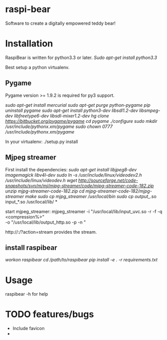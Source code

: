 raspi-bear
==========

Software to create a digitally empowered teddy bear!

Installation
============
RaspiBear is written for python3.3 or later. 
*Sudo apt-get install python3.3*

Best setup a python virtualenv. 

Pygame
------
Pygame version >= 1.9.2 is required for py3 support. 
 
*sudo apt-get install mercurial
sudo apt-get purge python-pygame
pip uninstall pygame
sudo apt-get install python3-dev libsdl1.2-dev libsmpeg-dev libfreetype6-dev libsdl-mixer1.2-dev
hg clone https://bitbucket.org/pygame/pygame
cd pygame
./configure
sudo mkdir /usr/include/pythonx.xm/pygame
sudo chown 0777 /usr/include/pythonx.xm/pygame*


In your virtualenv:
./setup.py install

Mjpeg streamer
--------------
First install the dependencies:
*sudo apt-get install libjpeg8-dev imagemagick libv4l-dev
sudo ln -s /usr/include/linux/videodev2.h /usr/include/linux/videodev.h
wget http://sourceforge.net/code-snapshots/svn/m/mj/mjpg-streamer/code/mjpg-streamer-code-182.zip
unzip mjpg-streamer-code-182.zip
cd mjpg-streamer-code-182/mjpg-streamer
make
sudo cp mjpg_streamer /usr/local/bin
sudo cp output_*.so input_*.so /usr/local/lib/
*

start mjpeg_streamer:
mjpeg_streamer -i "/usr/local/lib/input_uvc.so -r <resolution> -f <fps> -q <compression%>" \
-o "/usr/local/lib/output_http.so -p <port> -n <nocomands>"

http://<addr>:<port>/?action=stream provides the stream.


install raspibear
-----------------
*workon raspibear
cd /path/to/raspibear
pip install -e . -r requirements.txt*

Usage 
=====
raspibear -h for help

TODO features/bugs
====
- Include favicon
- 
